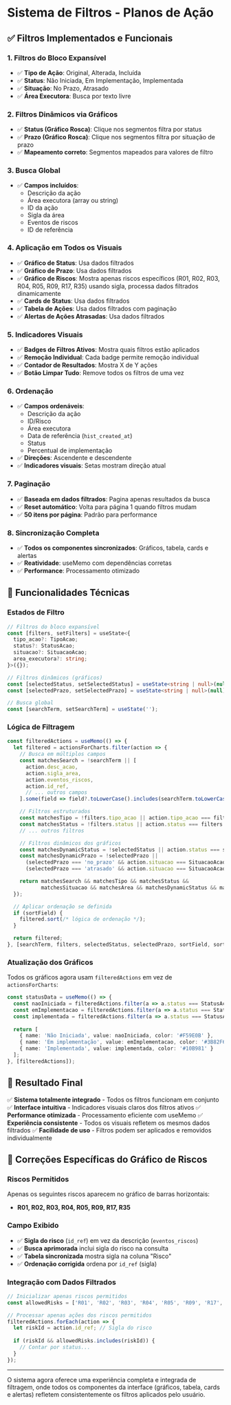 # Sistema de Filtros - Planos de Ação

## ✅ Filtros Implementados e Funcionais

### 1. **Filtros do Bloco Expansível**
- ✅ **Tipo de Ação**: Original, Alterada, Incluída
- ✅ **Status**: Não Iniciada, Em Implementação, Implementada
- ✅ **Situação**: No Prazo, Atrasado
- ✅ **Área Executora**: Busca por texto livre

### 2. **Filtros Dinâmicos via Gráficos**
- ✅ **Status (Gráfico Rosca)**: Clique nos segmentos filtra por status
- ✅ **Prazo (Gráfico Rosca)**: Clique nos segmentos filtra por situação de prazo
- ✅ **Mapeamento correto**: Segmentos mapeados para valores de filtro

### 3. **Busca Global**
- ✅ **Campos incluídos**:
  - Descrição da ação
  - Área executora (array ou string)
  - ID da ação
  - Sigla da área
  - Eventos de riscos
  - ID de referência

### 4. **Aplicação em Todos os Visuais**
- ✅ **Gráfico de Status**: Usa dados filtrados
- ✅ **Gráfico de Prazo**: Usa dados filtrados  
- ✅ **Gráfico de Riscos**: Mostra apenas riscos específicos (R01, R02, R03, R04, R05, R09, R17, R35) usando sigla, processa dados filtrados dinamicamente
- ✅ **Cards de Status**: Usa dados filtrados
- ✅ **Tabela de Ações**: Usa dados filtrados com paginação
- ✅ **Alertas de Ações Atrasadas**: Usa dados filtrados

### 5. **Indicadores Visuais**
- ✅ **Badges de Filtros Ativos**: Mostra quais filtros estão aplicados
- ✅ **Remoção Individual**: Cada badge permite remoção individual
- ✅ **Contador de Resultados**: Mostra X de Y ações
- ✅ **Botão Limpar Tudo**: Remove todos os filtros de uma vez

### 6. **Ordenação**
- ✅ **Campos ordenáveis**:
  - Descrição da ação
  - ID/Risco
  - Área executora
  - Data de referência (`hist_created_at`)
  - Status
  - Percentual de implementação
- ✅ **Direções**: Ascendente e descendente
- ✅ **Indicadores visuais**: Setas mostram direção atual

### 7. **Paginação**
- ✅ **Baseada em dados filtrados**: Pagina apenas resultados da busca
- ✅ **Reset automático**: Volta para página 1 quando filtros mudam
- ✅ **50 itens por página**: Padrão para performance

### 8. **Sincronização Completa**
- ✅ **Todos os componentes sincronizados**: Gráficos, tabela, cards e alertas
- ✅ **Reatividade**: useMemo com dependências corretas
- ✅ **Performance**: Processamento otimizado

## 🔧 Funcionalidades Técnicas

### Estados de Filtro
```typescript
// Filtros do bloco expansível
const [filters, setFilters] = useState<{
  tipo_acao?: TipoAcao;
  status?: StatusAcao;
  situacao?: SituacaoAcao;
  area_executora?: string;
}>({});

// Filtros dinâmicos (gráficos)
const [selectedStatus, setSelectedStatus] = useState<string | null>(null);
const [selectedPrazo, setSelectedPrazo] = useState<string | null>(null);

// Busca global
const [searchTerm, setSearchTerm] = useState('');
```

### Lógica de Filtragem
```typescript
const filteredActions = useMemo(() => {
  let filtered = actionsForCharts.filter(action => {
    // Busca em múltiplos campos
    const matchesSearch = !searchTerm || [
      action.desc_acao,
      action.sigla_area,
      action.eventos_riscos,
      action.id_ref,
      // ... outros campos
    ].some(field => field?.toLowerCase().includes(searchTerm.toLowerCase()));

    // Filtros estruturados
    const matchesTipo = !filters.tipo_acao || action.tipo_acao === filters.tipo_acao;
    const matchesStatus = !filters.status || action.status === filters.status;
    // ... outros filtros

    // Filtros dinâmicos dos gráficos
    const matchesDynamicStatus = !selectedStatus || action.status === selectedStatus;
    const matchesDynamicPrazo = !selectedPrazo || 
      (selectedPrazo === 'no_prazo' && action.situacao === SituacaoAcao.NO_PRAZO) ||
      (selectedPrazo === 'atrasado' && action.situacao === SituacaoAcao.ATRASADO);

    return matchesSearch && matchesTipo && matchesStatus && 
           matchesSituacao && matchesArea && matchesDynamicStatus && matchesDynamicPrazo;
  });

  // Aplicar ordenação se definida
  if (sortField) {
    filtered.sort(/* lógica de ordenação */);
  }

  return filtered;
}, [searchTerm, filters, selectedStatus, selectedPrazo, sortField, sortDirection, actionsForCharts]);
```

### Atualização dos Gráficos
Todos os gráficos agora usam `filteredActions` em vez de `actionsForCharts`:

```typescript
const statusData = useMemo(() => {
  const naoIniciada = filteredActions.filter(a => a.status === StatusAcao.NAO_INICIADA).length;
  const emImplementacao = filteredActions.filter(a => a.status === StatusAcao.EM_IMPLEMENTACAO).length;
  const implementada = filteredActions.filter(a => a.status === StatusAcao.IMPLEMENTADA).length;
  
  return [
    { name: 'Não Iniciada', value: naoIniciada, color: '#F59E0B' },
    { name: 'Em implementação', value: emImplementacao, color: '#3B82F6' },
    { name: 'Implementada', value: implementada, color: '#10B981' }
  ];
}, [filteredActions]);
```

## 🎯 Resultado Final

✅ **Sistema totalmente integrado** - Todos os filtros funcionam em conjunto
✅ **Interface intuitiva** - Indicadores visuais claros dos filtros ativos
✅ **Performance otimizada** - Processamento eficiente com useMemo
✅ **Experiência consistente** - Todos os visuais refletem os mesmos dados filtrados
✅ **Facilidade de uso** - Filtros podem ser aplicados e removidos individualmente

## 🎯 Correções Específicas do Gráfico de Riscos

### Riscos Permitidos
Apenas os seguintes riscos aparecem no gráfico de barras horizontais:
- **R01, R02, R03, R04, R05, R09, R17, R35**

### Campo Exibido
- ✅ **Sigla do risco** (`id_ref`) em vez da descrição (`eventos_riscos`)
- ✅ **Busca aprimorada** inclui sigla do risco na consulta
- ✅ **Tabela sincronizada** mostra sigla na coluna "Risco"
- ✅ **Ordenação corrigida** ordena por `id_ref` (sigla)

### Integração com Dados Filtrados
```typescript
// Inicializar apenas riscos permitidos
const allowedRisks = ['R01', 'R02', 'R03', 'R04', 'R05', 'R09', 'R17', 'R35'];

// Processar apenas ações dos riscos permitidos
filteredActions.forEach(action => {
  let riskId = action.id_ref; // Sigla do risco
  
  if (riskId && allowedRisks.includes(riskId)) {
    // Contar por status...
  }
});
```

---

O sistema agora oferece uma experiência completa e integrada de filtragem, onde todos os componentes da interface (gráficos, tabela, cards e alertas) refletem consistentemente os filtros aplicados pelo usuário.
